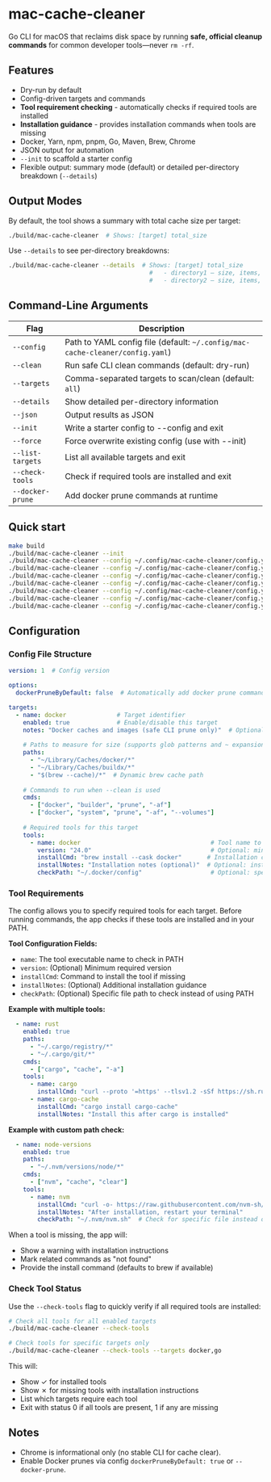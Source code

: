 # mac-cache-cleaner

Go CLI for macOS that reclaims disk space by running **safe, official cleanup commands** for common developer tools—never `rm -rf`.

## Features
- Dry-run by default
- Config-driven targets and commands
- **Tool requirement checking** - automatically checks if required tools are installed
- **Installation guidance** - provides installation commands when tools are missing
- Docker, Yarn, npm, pnpm, Go, Maven, Brew, Chrome
- JSON output for automation
- `--init` to scaffold a starter config
- Flexible output: summary mode (default) or detailed per-directory breakdown (`--details`)

## Output Modes

By default, the tool shows a summary with total cache size per target:
```bash
./build/mac-cache-cleaner  # Shows: [target] total_size
```

Use `--details` to see per-directory breakdowns:
```bash
./build/mac-cache-cleaner --details  # Shows: [target] total_size
                                       #   - directory1 — size, items, date
                                       #   - directory2 — size, items, date
```

## Command-Line Arguments

| Flag | Description |
|------|-------------|
| `--config` | Path to YAML config file (default: `~/.config/mac-cache-cleaner/config.yaml`) |
| `--clean` | Run safe CLI clean commands (default: dry-run) |
| `--targets` | Comma-separated targets to scan/clean (default: `all`) |
| `--details` | Show detailed per-directory information |
| `--json` | Output results as JSON |
| `--init` | Write a starter config to --config and exit |
| `--force` | Force overwrite existing config (use with --init) |
| `--list-targets` | List all available targets and exit |
| `--check-tools` | Check if required tools are installed and exit |
| `--docker-prune` | Add docker prune commands at runtime |

## Quick start
```bash
make build
./build/mac-cache-cleaner --init
./build/mac-cache-cleaner --config ~/.config/mac-cache-cleaner/config.yaml      # dry-run (summary only)
./build/mac-cache-cleaner --config ~/.config/mac-cache-cleaner/config.yaml --details  # show per-directory details
./build/mac-cache-cleaner --config ~/.config/mac-cache-cleaner/config.yaml --clean
./build/mac-cache-cleaner --config ~/.config/mac-cache-cleaner/config.yaml --targets brew,pnpm --clean
./build/mac-cache-cleaner --config ~/.config/mac-cache-cleaner/config.yaml --check-tools  # check if tools are installed
./build/mac-cache-cleaner --config ~/.config/mac-cache-cleaner/config.yaml --list-targets  # list all available targets
./build/mac-cache-cleaner --config ~/.config/mac-cache-cleaner/config.yaml --json  # output as JSON
```

## Configuration

### Config File Structure

```yaml
version: 1  # Config version

options:
  dockerPruneByDefault: false  # Automatically add docker prune commands

targets:
  - name: docker              # Target identifier
    enabled: true             # Enable/disable this target
    notes: "Docker caches and images (safe CLI prune only)"  # Optional description
    
    # Paths to measure for size (supports glob patterns and ~ expansion)
    paths:
      - "~/Library/Caches/docker/*"
      - "~/Library/Caches/buildx/*"
      - "$(brew --cache)/*"  # Dynamic brew cache path
    
    # Commands to run when --clean is used
    cmds:
      - ["docker", "builder", "prune", "-af"]
      - ["docker", "system", "prune", "-af", "--volumes"]
    
    # Required tools for this target
    tools:
      - name: docker                                    # Tool name to check in PATH
        version: "24.0"                                 # Optional: minimum version requirement
        installCmd: "brew install --cask docker"       # Installation command
        installNotes: "Installation notes (optional)"  # Optional: installation guidance
        checkPath: "~/.docker/config"                   # Optional: specific file path to check instead of PATH
```

### Tool Requirements

The config allows you to specify required tools for each target. Before running commands, the app checks if these tools are installed and in your PATH.

**Tool Configuration Fields:**
- `name`: The tool executable name to check in PATH
- `version`: (Optional) Minimum required version
- `installCmd`: Command to install the tool if missing
- `installNotes`: (Optional) Additional installation guidance
- `checkPath`: (Optional) Specific file path to check instead of using PATH

**Example with multiple tools:**
```yaml
  - name: rust
    enabled: true
    paths:
      - "~/.cargo/registry/*"
      - "~/.cargo/git/*"
    cmds:
      - ["cargo", "cache", "-a"]
    tools:
      - name: cargo
        installCmd: "curl --proto '=https' --tlsv1.2 -sSf https://sh.rustup.rs | sh"
      - name: cargo-cache
        installCmd: "cargo install cargo-cache"
        installNotes: "Install this after cargo is installed"
```

**Example with custom path check:**
```yaml
  - name: node-versions
    enabled: true
    paths:
      - "~/.nvm/versions/node/*"
    cmds:
      - ["nvm", "cache", "clear"]
    tools:
      - name: nvm
        installCmd: "curl -o- https://raw.githubusercontent.com/nvm-sh/nvm/v0.40.3/install.sh | bash"
        installNotes: "After installation, restart your terminal"
        checkPath: "~/.nvm/nvm.sh"  # Check for specific file instead of PATH
```

When a tool is missing, the app will:
- Show a warning with installation instructions
- Mark related commands as "not found"
- Provide the install command (defaults to brew if available)

### Check Tool Status

Use the `--check-tools` flag to quickly verify if all required tools are installed:

```bash
# Check all tools for all enabled targets
./build/mac-cache-cleaner --check-tools

# Check tools for specific targets only
./build/mac-cache-cleaner --check-tools --targets docker,go
```

This will:
- Show ✓ for installed tools
- Show ✗ for missing tools with installation instructions
- List which targets require each tool
- Exit with status 0 if all tools are present, 1 if any are missing

## Notes
- Chrome is informational only (no stable CLI for cache clear).
- Enable Docker prunes via config `dockerPruneByDefault: true` or `--docker-prune`.
